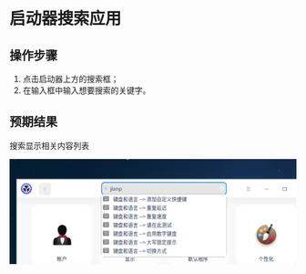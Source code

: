 # 启动器搜索应用

## 操作步骤

1. 点击启动器上方的搜索框；
2. 在输入框中输入想要搜索的关键字。

## 预期结果

搜索显示相关内容列表

![启动器搜索应用.png](../img/启动器搜索应用.png)
